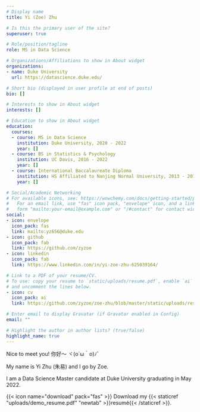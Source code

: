 ```yaml
---
# Display name
title: Yi (Zoe) Zhu

# Is this the primary user of the site?
superuser: true

# Role/position/tagline
role: MS in Data Science

# Organizations/Affiliations to show in About widget
organizations:
- name: Duke University
  url: https://datascience.duke.edu/

# Short bio (displayed in user profile at end of posts)
bio: []

# Interests to show in About widget
interests: []

# Education to show in About widget
education:
  courses:
  - course: MS in Data Science
    institution: Duke University, 2020 - 2022
    year: []
  - course: BS in Statistics & Psychology
    institution: UC Davis, 2016 - 2022
    year: []
  - course: International Baccalaureate Diploma
    institution: HS Affiliated to Nanjing Normal University, 2013 - 2016
    year: []

# Social/Academic Networking
# For available icons, see: https://wowchemy.com/docs/getting-started/page-builder/#icons
#   For an email link, use "fas" icon pack, "envelope" icon, and a link in the
#   form "mailto:your-email@example.com" or "/#contact" for contact widget.
social:
- icon: envelope
  icon_pack: fas
  link: mailto:yz656@duke.edu
- icon: github
  icon_pack: fab
  link: https://github.com/zyzoe
- icon: linkedin
  icon_pack: fab
  link: https://www.linkedin.com/in/yi-zoe-zhu-625039164/

# Link to a PDF of your resume/CV.
# To use: copy your resume to `static/uploads/resume.pdf`, enable `ai` icons in `params.toml`, 
# and uncomment the lines below.
- icon: cv
  icon_pack: ai
  link: https://github.com/zyzoe/zoe-zhu/blob/master/static/uploads/resume.pdf

# Enter email to display Gravatar (if Gravatar enabled in Config)
email: ""

# Highlight the author in author lists? (true/false)
highlight_name: true
---
```


Nice to meet you! 你好～ ヾ(o´ω｀o)ﾉﾞ  

My name is Yi Zhu (朱易) and I go by Zoe.

I am a Data Science Master candidate at Duke University graduating in May 2022. 

{{< icon name="download" pack="fas" >}} Download my {{< staticref "uploads/demo_resume.pdf" "newtab" >}}resumé{{< /staticref >}}.
